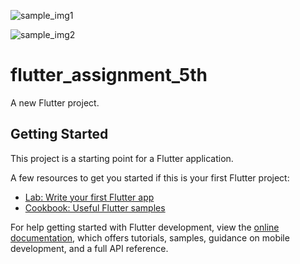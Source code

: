 ![sample_img1](https://github.com/Sakshibhokare/FeedbackBot_flutter/assets/81751306/800106f9-c062-4de9-8859-d640630386ad)

![sample_img2](https://github.com/Sakshibhokare/FeedbackBot_flutter/assets/81751306/c0743e15-889d-4eb4-becc-cf90743a0c3e)

# flutter_assignment_5th

A new Flutter project.

## Getting Started

This project is a starting point for a Flutter application.

A few resources to get you started if this is your first Flutter project:

- [Lab: Write your first Flutter app](https://docs.flutter.dev/get-started/codelab)
- [Cookbook: Useful Flutter samples](https://docs.flutter.dev/cookbook)

For help getting started with Flutter development, view the
[online documentation](https://docs.flutter.dev/), which offers tutorials,
samples, guidance on mobile development, and a full API reference.

